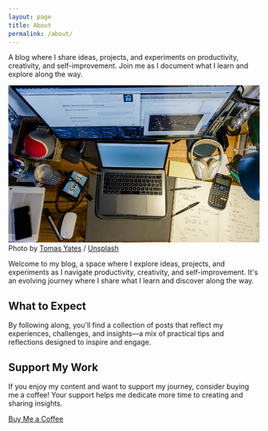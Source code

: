 ```yaml
---
layout: page
title: About
permalink: /about/
---
```


A blog where I share ideas, projects, and experiments on productivity, creativity, and self-improvement. Join me as I document what I learn and explore along the way.

![About](/assets/images/about.jpeg)
Photo by <a href="https://unsplash.com/@tomas_yates?utm_source=ghost&utm_medium=referral&utm_campaign=api-credit" target="_blank">Tomas Yates</a> / <a href="https://unsplash.com/?utm_source=ghost&utm_medium=referral&utm_campaign=api-credit" target="_blank">Unsplash</a>

Welcome to my blog, a space where I explore ideas, projects, and experiments as I navigate productivity, creativity, and self-improvement. It's an evolving journey where I share what I learn and discover along the way.

## What to Expect

By following along, you'll find a collection of posts that reflect my experiences, challenges, and insights—a mix of practical tips and reflections designed to inspire and engage.

## Support My Work

If you enjoy my content and want to support my journey, consider buying me a coffee! Your support helps me dedicate more time to creating and sharing insights.

<a href="https://buymeacoffee.com/kainwong" target="_blank">Buy Me a Coffee</a>
